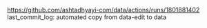 https://github.com/ashtadhyayi-com/data/actions/runs/1801881402
last_commit_log: automated copy from data-edit to data